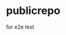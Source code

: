 # publicrepo
for e2e test











































































































































































































































































































































































































































































































































































































































































































































































































































































































































































































































































































































































































































































































































































































































































































































































































































































































































































































































































